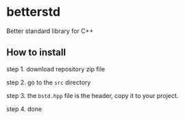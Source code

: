 # betterstd
Better standard library for C++


## How to install
step 1. download repository zip file

step 2. go to the `src` directory

step 3. the `bstd.hpp` file is the header, copy it to your project.

step 4. done
